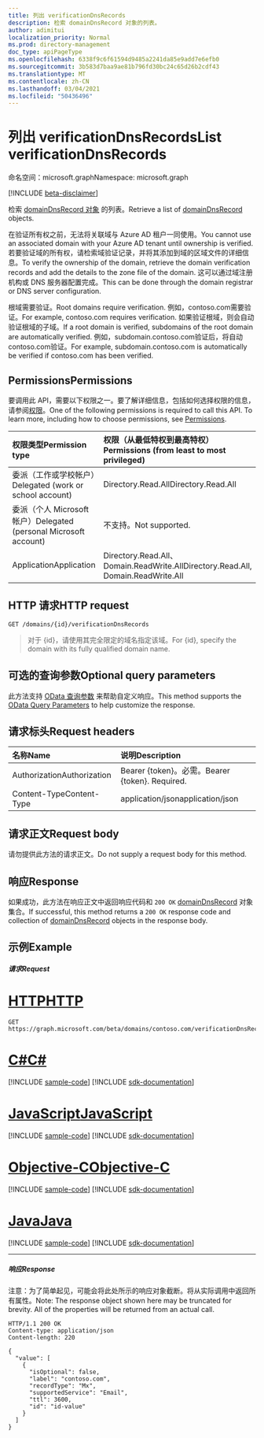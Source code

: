 ```yaml
---
title: 列出 verificationDnsRecords
description: 检索 domainDnsRecord 对象的列表。
author: adimitui
localization_priority: Normal
ms.prod: directory-management
doc_type: apiPageType
ms.openlocfilehash: 6338f9c6f61594d9485a2241da85e9add7e6efb0
ms.sourcegitcommit: 3b583d7baa9ae81b796fd30bc24c65d26b2cdf43
ms.translationtype: MT
ms.contentlocale: zh-CN
ms.lasthandoff: 03/04/2021
ms.locfileid: "50436496"
---
```

# <a name="list-verificationdnsrecords"></a><span data-ttu-id="ce0bb-103">列出 verificationDnsRecords</span><span class="sxs-lookup"><span data-stu-id="ce0bb-103">List verificationDnsRecords</span></span>

<span data-ttu-id="ce0bb-104">命名空间：microsoft.graph</span><span class="sxs-lookup"><span data-stu-id="ce0bb-104">Namespace: microsoft.graph</span></span>

[!INCLUDE [beta-disclaimer](../../includes/beta-disclaimer.md)]

<span data-ttu-id="ce0bb-105">检索 [domainDnsRecord 对象](../resources/domaindnsrecord.md) 的列表。</span><span class="sxs-lookup"><span data-stu-id="ce0bb-105">Retrieve a list of [domainDnsRecord](../resources/domaindnsrecord.md) objects.</span></span>

<span data-ttu-id="ce0bb-106">在验证所有权之前，无法将关联域与 Azure AD 租户一同使用。</span><span class="sxs-lookup"><span data-stu-id="ce0bb-106">You cannot use an associated domain with your Azure AD tenant until ownership is verified.</span></span> <span data-ttu-id="ce0bb-107">若要验证域的所有权，请检索域验证记录，并将其添加到域的区域文件的详细信息。</span><span class="sxs-lookup"><span data-stu-id="ce0bb-107">To verify the ownership of the domain, retrieve the domain verification records and add the details to the zone file of the domain.</span></span> <span data-ttu-id="ce0bb-108">这可以通过域注册机构或 DNS 服务器配置完成。</span><span class="sxs-lookup"><span data-stu-id="ce0bb-108">This can be done through the domain registrar or DNS server configuration.</span></span>

<span data-ttu-id="ce0bb-109">根域需要验证。</span><span class="sxs-lookup"><span data-stu-id="ce0bb-109">Root domains require verification.</span></span> <span data-ttu-id="ce0bb-110">例如，contoso.com需要验证。</span><span class="sxs-lookup"><span data-stu-id="ce0bb-110">For example, contoso.com requires verification.</span></span> <span data-ttu-id="ce0bb-111">如果验证根域，则会自动验证根域的子域。</span><span class="sxs-lookup"><span data-stu-id="ce0bb-111">If a root domain is verified, subdomains of the root domain are automatically verified.</span></span> <span data-ttu-id="ce0bb-112">例如，subdomain.contoso.com验证后，将自动contoso.com验证。</span><span class="sxs-lookup"><span data-stu-id="ce0bb-112">For example, subdomain.contoso.com is automatically be verified if contoso.com has been verified.</span></span>

## <a name="permissions"></a><span data-ttu-id="ce0bb-113">Permissions</span><span class="sxs-lookup"><span data-stu-id="ce0bb-113">Permissions</span></span>

<span data-ttu-id="ce0bb-p103">要调用此 API，需要以下权限之一。要了解详细信息，包括如何选择权限的信息，请参阅[权限](/graph/permissions-reference)。</span><span class="sxs-lookup"><span data-stu-id="ce0bb-p103">One of the following permissions is required to call this API. To learn more, including how to choose permissions, see [Permissions](/graph/permissions-reference).</span></span>


|<span data-ttu-id="ce0bb-116">权限类型</span><span class="sxs-lookup"><span data-stu-id="ce0bb-116">Permission type</span></span>      | <span data-ttu-id="ce0bb-117">权限（从最低特权到最高特权）</span><span class="sxs-lookup"><span data-stu-id="ce0bb-117">Permissions (from least to most privileged)</span></span>              |
|:--------------------|:---------------------------------------------------------|
|<span data-ttu-id="ce0bb-118">委派（工作或学校帐户）</span><span class="sxs-lookup"><span data-stu-id="ce0bb-118">Delegated (work or school account)</span></span> | <span data-ttu-id="ce0bb-119">Directory.Read.All</span><span class="sxs-lookup"><span data-stu-id="ce0bb-119">Directory.Read.All</span></span>    |
|<span data-ttu-id="ce0bb-120">委派（个人 Microsoft 帐户）</span><span class="sxs-lookup"><span data-stu-id="ce0bb-120">Delegated (personal Microsoft account)</span></span> | <span data-ttu-id="ce0bb-121">不支持。</span><span class="sxs-lookup"><span data-stu-id="ce0bb-121">Not supported.</span></span>    |
|<span data-ttu-id="ce0bb-122">Application</span><span class="sxs-lookup"><span data-stu-id="ce0bb-122">Application</span></span> | <span data-ttu-id="ce0bb-123">Directory.Read.All、Domain.ReadWrite.All</span><span class="sxs-lookup"><span data-stu-id="ce0bb-123">Directory.Read.All, Domain.ReadWrite.All</span></span> |

## <a name="http-request"></a><span data-ttu-id="ce0bb-124">HTTP 请求</span><span class="sxs-lookup"><span data-stu-id="ce0bb-124">HTTP request</span></span>
<!-- { "blockType": "ignored" } -->
```http
GET /domains/{id}/verificationDnsRecords
```

> <span data-ttu-id="ce0bb-125">对于 {id}，请使用其完全限定的域名指定该域。</span><span class="sxs-lookup"><span data-stu-id="ce0bb-125">For {id}, specify the domain with its fully qualified domain name.</span></span>

## <a name="optional-query-parameters"></a><span data-ttu-id="ce0bb-126">可选的查询参数</span><span class="sxs-lookup"><span data-stu-id="ce0bb-126">Optional query parameters</span></span>

<span data-ttu-id="ce0bb-127">此方法支持 [OData 查询参数](/graph/query-parameters) 来帮助自定义响应。</span><span class="sxs-lookup"><span data-stu-id="ce0bb-127">This method supports the [OData Query Parameters](/graph/query-parameters) to help customize the response.</span></span>

## <a name="request-headers"></a><span data-ttu-id="ce0bb-128">请求标头</span><span class="sxs-lookup"><span data-stu-id="ce0bb-128">Request headers</span></span>

| <span data-ttu-id="ce0bb-129">名称</span><span class="sxs-lookup"><span data-stu-id="ce0bb-129">Name</span></span>      |<span data-ttu-id="ce0bb-130">说明</span><span class="sxs-lookup"><span data-stu-id="ce0bb-130">Description</span></span>|
|:----------|:----------|
| <span data-ttu-id="ce0bb-131">Authorization</span><span class="sxs-lookup"><span data-stu-id="ce0bb-131">Authorization</span></span>  | <span data-ttu-id="ce0bb-p104">Bearer {token}。必需。</span><span class="sxs-lookup"><span data-stu-id="ce0bb-p104">Bearer {token}. Required.</span></span> |
| <span data-ttu-id="ce0bb-134">Content-Type</span><span class="sxs-lookup"><span data-stu-id="ce0bb-134">Content-Type</span></span>  | <span data-ttu-id="ce0bb-135">application/json</span><span class="sxs-lookup"><span data-stu-id="ce0bb-135">application/json</span></span> |

## <a name="request-body"></a><span data-ttu-id="ce0bb-136">请求正文</span><span class="sxs-lookup"><span data-stu-id="ce0bb-136">Request body</span></span>

<span data-ttu-id="ce0bb-137">请勿提供此方法的请求正文。</span><span class="sxs-lookup"><span data-stu-id="ce0bb-137">Do not supply a request body for this method.</span></span>

## <a name="response"></a><span data-ttu-id="ce0bb-138">响应</span><span class="sxs-lookup"><span data-stu-id="ce0bb-138">Response</span></span>

<span data-ttu-id="ce0bb-139">如果成功，此方法在响应正文中返回响应代码和 `200 OK` [domainDnsRecord](../resources/domaindnsrecord.md) 对象集合。</span><span class="sxs-lookup"><span data-stu-id="ce0bb-139">If successful, this method returns a `200 OK` response code and collection of [domainDnsRecord](../resources/domaindnsrecord.md) objects in the response body.</span></span>

## <a name="example"></a><span data-ttu-id="ce0bb-140">示例</span><span class="sxs-lookup"><span data-stu-id="ce0bb-140">Example</span></span>
##### <a name="request"></a><span data-ttu-id="ce0bb-141">请求</span><span class="sxs-lookup"><span data-stu-id="ce0bb-141">Request</span></span>


# <a name="http"></a>[<span data-ttu-id="ce0bb-142">HTTP</span><span class="sxs-lookup"><span data-stu-id="ce0bb-142">HTTP</span></span>](#tab/http)
<!-- {
  "blockType": "request",
  "name": "get_verificationdnsrecords"
}-->
```msgraph-interactive
GET https://graph.microsoft.com/beta/domains/contoso.com/verificationDnsRecords
```
# <a name="c"></a>[<span data-ttu-id="ce0bb-143">C#</span><span class="sxs-lookup"><span data-stu-id="ce0bb-143">C#</span></span>](#tab/csharp)
[!INCLUDE [sample-code](../includes/snippets/csharp/get-verificationdnsrecords-csharp-snippets.md)]
[!INCLUDE [sdk-documentation](../includes/snippets/snippets-sdk-documentation-link.md)]

# <a name="javascript"></a>[<span data-ttu-id="ce0bb-144">JavaScript</span><span class="sxs-lookup"><span data-stu-id="ce0bb-144">JavaScript</span></span>](#tab/javascript)
[!INCLUDE [sample-code](../includes/snippets/javascript/get-verificationdnsrecords-javascript-snippets.md)]
[!INCLUDE [sdk-documentation](../includes/snippets/snippets-sdk-documentation-link.md)]

# <a name="objective-c"></a>[<span data-ttu-id="ce0bb-145">Objective-C</span><span class="sxs-lookup"><span data-stu-id="ce0bb-145">Objective-C</span></span>](#tab/objc)
[!INCLUDE [sample-code](../includes/snippets/objc/get-verificationdnsrecords-objc-snippets.md)]
[!INCLUDE [sdk-documentation](../includes/snippets/snippets-sdk-documentation-link.md)]

# <a name="java"></a>[<span data-ttu-id="ce0bb-146">Java</span><span class="sxs-lookup"><span data-stu-id="ce0bb-146">Java</span></span>](#tab/java)
[!INCLUDE [sample-code](../includes/snippets/java/get-verificationdnsrecords-java-snippets.md)]
[!INCLUDE [sdk-documentation](../includes/snippets/snippets-sdk-documentation-link.md)]

---


##### <a name="response"></a><span data-ttu-id="ce0bb-147">响应</span><span class="sxs-lookup"><span data-stu-id="ce0bb-147">Response</span></span>

<span data-ttu-id="ce0bb-p105">注意：为了简单起见，可能会将此处所示的响应对象截断。将从实际调用中返回所有属性。</span><span class="sxs-lookup"><span data-stu-id="ce0bb-p105">Note: The response object shown here may be truncated for brevity. All of the properties will be returned from an actual call.</span></span>
<!-- {
  "blockType": "response",
  "truncated": true,
  "@odata.type": "microsoft.graph.domainDnsRecord",
  "isCollection": true
} -->
```http
HTTP/1.1 200 OK
Content-type: application/json
Content-length: 220

{
  "value": [
    {
      "isOptional": false,
      "label": "contoso.com",
      "recordType": "Mx",
      "supportedService": "Email",
      "ttl": 3600,
      "id": "id-value"
    }
  ]
}
```

<!-- uuid: 8fcb5dbc-d5aa-4681-8e31-b001d5168d79
2015-10-25 14:57:30 UTC -->
<!--
{
  "type": "#page.annotation",
  "description": "List verificationDnsRecords",
  "keywords": "",
  "section": "documentation",
  "tocPath": "",
  "suppressions": [
  ]
}
-->
